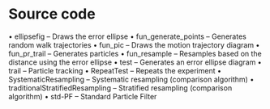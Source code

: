 # Source code 

•	ellipsefig – Draws the error ellipse
•	fun_generate_points – Generates random walk trajectories
•	fun_pic – Draws the motion trajectory diagram
•	fun_pr_trail – Generates particles
•	fun_resample – Resamples based on the distance using the error ellipse
•	test – Generates an error ellipse diagram
•	trail – Particle tracking
•	RepeatTest – Repeats the experiment
•	SystematicResampling – Systematic resampling (comparison algorithm)
•	traditionalStratifiedResampling – Stratified resampling (comparison algorithm)
•	std-PF – Standard Particle Filter